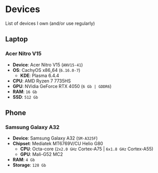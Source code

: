 # Devices

List of devices I own (and/or use regularly)

## Laptop

### Acer Nitro V15

- **Device**: Acer Nitro V15 (`ANV15-41`)
- **OS**: CachyOS x86_64 (`6.16.0-7`)
  - **KDE**: Plasma 6.4.4
- **CPU**: AMD Ryzen 7 7735HS
- **GPU**: NVidia GeForce RTX 4050 (`6 Gb | GDDR6`)
- **RAM**: `16 Gb`
- **SSD**: `512 Gb`

## Phone

### Samsung Galaxy A32

- **Device**: Samsung Galaxy A32 (`SM-A325F`)
- **Chipset**: Mediatek MT6769V/CU Helio G80
  - **CPU**: Octa-core (`2x2.0 GHz` Cortex-A75 | `6x1.8 GHz` Cortex-A55)
  - **GPU**: Mali-G52 MC2
- **RAM**: `4 Gb`
- **Storage**: `128 Gb`
